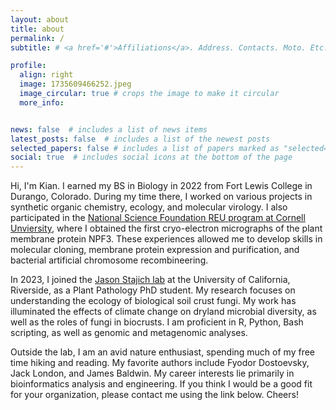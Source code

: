 ```yaml
---
layout: about
title: about
permalink: /
subtitle: # <a href='#'>Affiliations</a>. Address. Contacts. Moto. Etc.

profile:
  align: right
  image: 1735609466252.jpeg
  image_circular: true # crops the image to make it circular
  more_info:


news: false  # includes a list of news items
latest_posts: false  # includes a list of the newest posts
selected_papers: false # includes a list of papers marked as "selected={true}"
social: true  # includes social icons at the bottom of the page
---
```

Hi, I'm Kian. I earned my BS in Biology in 2022 from Fort Lewis College in Durango, Colorado. During my time there, I worked on various projects in synthetic organic chemistry, ecology, and molecular virology. I also participated in the [National Science Foundation REU program at Cornell Unviersity](https://cals.cornell.edu/molecular-biology-genetics/academics/undergraduate/summer-research-experience-undergraduates-reu-program), where I obtained the first cryo-electron micrographs of the plant membrane protein NPF3. These experiences allowed me to develop skills in molecular cloning, membrane protein expression and purification, and bacterial artificial chromosome recombineering.

In 2023, I joined the [Jason Stajich lab](https://lab.stajich.org/members/kian-kelly.html) at the University of California, Riverside, as a Plant Pathology PhD student. My research focuses on understanding the ecology of biological soil crust fungi. My work has illuminated the effects of climate change on dryland microbial diversity, as well as the roles of fungi in biocrusts. I am proficient in R, Python, Bash scripting, as well as genomic and metagenomic analyses.

Outside the lab, I am an avid nature enthusiast, spending much of my free time hiking and reading. My favorite authors include Fyodor Dostoevsky, Jack London, and James Baldwin. My career interests lie primarily in bioinformatics analysis and engineering. If you think I would be a good fit for your organization, please contact me using the link below. Cheers!
